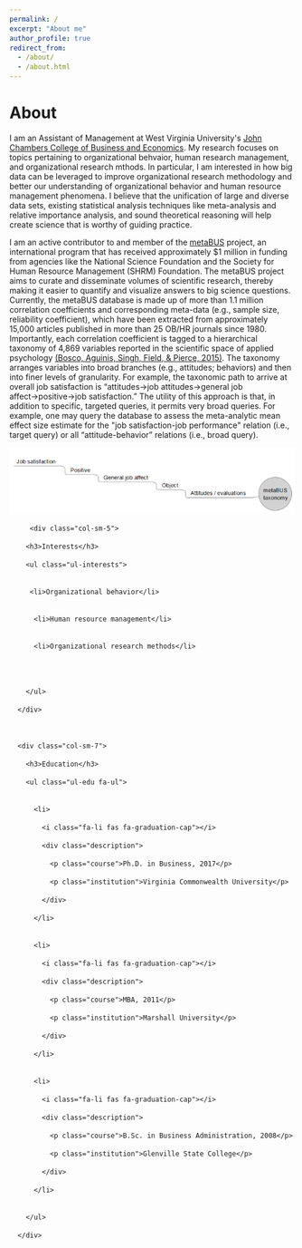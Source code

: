 ```yaml
---
permalink: /
excerpt: "About me"
author_profile: true
redirect_from: 
  - /about/
  - /about.html
---
```

<html lang="en-us">
<head>

  
    
  
  
  
  <link rel="stylesheet" href="/css/hugo-academic.css">
  

  
    

  

  <title></title>

</head>

<h1> About </h1>
I am an Assistant of Management at West Virginia University's <a href="https://business.wvu.edu">John Chambers College of Business and Economics</a>. My research focuses on topics pertaining to organizational behvaior, human research management, and organizational research mthods. In particular, I am interested in how big data can be leveraged to improve organizational research methodology and better our understanding of organizational behavior and human resource management phenomena. I believe that the unification of large and diverse data sets, existing statistical analysis techniques like meta-analysis and relative importance analysis, and sound theoretical reasoning will help create science that is worthy of guiding practice.

I am an active contributor to and member of the <a href="https://metaBUS.org">metaBUS</a> project, an international program that has received approximately $1 million in funding from agencies like the National Science Foundation and the Society for Human Resource Management (SHRM) Foundation. The metaBUS project aims to curate and disseminate volumes of scientific research, thereby making it easier to quantify and visualize answers to big science questions. Currently, the metaBUS database is made up of more than 1.1 million correlation coefficients and corresponding meta-data (e.g., sample size, reliability coefficient), which have been extracted from approximately 15,000 articles published in more than 25 OB/HR journals since 1980. Importantly, each correlation coefficient is tagged to a hierarchical taxonomy of 4,869 variables reported in the scientific space of applied psychology <a href="http://dx.doi.org/10.1037/a0038047">(Bosco, Aguinis, Singh, Field, & Pierce, 2015)</a>. The taxonomy arranges variables into broad branches (e.g., attitudes; behaviors) and then into finer levels of granularity. For example, the taxonomic path to arrive at overall job satisfaction is “attitudes&#8594;job attitudes&#8594;general job affect&#8594;positive&#8594;job satisfaction.” The utility of this approach is that, in addition to specific, targeted queries, it permits very broad queries. For example, one may query the database to assess the meta-analytic mean effect size estimate for the "job satisfaction-job performance" relation (i.e., target query) or all “attitude-behavior” relations (i.e., broad query). 

<img src= '/images/metabusTaxonomy.PNG'>

<div class="row">
      
         <div class="col-sm-5">

        <h3>Interests</h3>

        <ul class="ul-interests">

         
         <li>Organizational behavior</li>

         
          <li>Human resource management</li>

         
          <li>Organizational research methods</li>

              
                

        </ul>

      </div>

         

      <div class="col-sm-7">

        <h3>Education</h3>

        <ul class="ul-edu fa-ul">

         
          <li>

            <i class="fa-li fas fa-graduation-cap"></i>

            <div class="description">

              <p class="course">Ph.D. in Business, 2017</p>

              <p class="institution">Virginia Commonwealth University</p>

            </div>

          </li>

         
          <li>

            <i class="fa-li fas fa-graduation-cap"></i>

            <div class="description">

              <p class="course">MBA, 2011</p>

              <p class="institution">Marshall University</p>

            </div>

          </li>

         
          <li>

            <i class="fa-li fas fa-graduation-cap"></i>

            <div class="description">

              <p class="course">B.Sc. in Business Administration, 2008</p>

              <p class="institution">Glenville State College</p>

            </div>

          </li>

         
        </ul>

      </div>
  </div>


